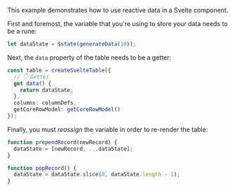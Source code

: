 This example demonstrates how to use reactive data in a Svelte component.

First and foremost, the variable that you're using to store your data needs to be a rune:

```ts
let dataState = $state(generateData(10));
```

Next, the `data` property of the table needs to be a getter:

```ts
const table = createSvelteTable({
  // 👇 Getter
  get data() {
    return dataState;
  },
  columns: columnDefs,
  getCoreRowModel: getCoreRowModel()
});
```

Finally, you must _reassign_ the variable in order to re-render the table:

```ts
function prependRecord(newRecord) {
  dataState = [newRecord, ...dataState];
}

function popRecord() {
  dataState = dataState.slice(0, dataState.length - 1);
}
```
